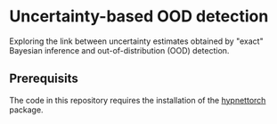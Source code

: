 # Uncertainty-based OOD detection

Exploring the link between uncertainty estimates obtained by "exact" Bayesian inference and out-of-distribution (OOD) detection.

## Prerequisits

The code in this repository requires the installation of the [hypnettorch](https://github.com/chrhenning/hypnettorch) package.
